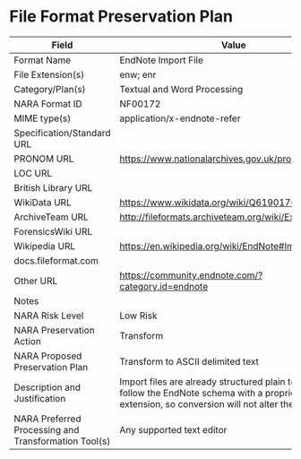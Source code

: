 # File Format Preservation Plan
  | Field | Value |
  | ----------- | ----------- |
  | Format Name | EndNote Import File | 
| File Extension(s) | enw; enr | 
| Category/Plan(s) | Textual and Word Processing | 
| NARA Format ID | NF00172 | 
| MIME type(s) | application/x-endnote-refer | 
| Specification/Standard URL |  | 
| PRONOM URL | <https://www.nationalarchives.gov.uk/pronom/fmt/328> | 
| LOC URL |  | 
| British Library URL |  | 
| WikiData URL | <https://www.wikidata.org/wiki/Q61901765> | 
| ArchiveTeam URL | <http://fileformats.archiveteam.org/wiki/Ext:enw> | 
| ForensicsWiki URL |  | 
| Wikipedia URL | <https://en.wikipedia.org/wiki/EndNote#Import_format> | 
| docs.fileformat.com |  | 
| Other URL | <https://community.endnote.com/?category.id=endnote> | 
| Notes |  | 
| NARA Risk Level | Low Risk | 
| NARA Preservation Action | Transform | 
| NARA Proposed Preservation Plan | Transform to ASCII delimited text | 
| Description and Justification | Import files are already structured plain text that follow the EndNote schema with a proprietary extension, so conversion will not alter the content. | 
| NARA Preferred Processing and Transformation Tool(s) | Any supported text editor | 

